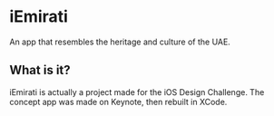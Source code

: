 # iEmirati
An app that resembles the heritage and culture of the UAE.

## What is it?
iEmirati is actually a project made for the iOS Design Challenge.
The concept app was made on Keynote, then rebuilt in XCode.
